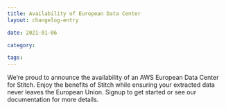 ```yaml
---
title: Availability of European Data Center
layout: changelog-entry

date: 2021-01-06

category:

tags:
---
```


We’re proud to announce the availability of an AWS European Data Center for Stitch. Enjoy the benefits of Stitch while ensuring your extracted data never leaves the European Union. Signup to get started or see our documentation for more details.